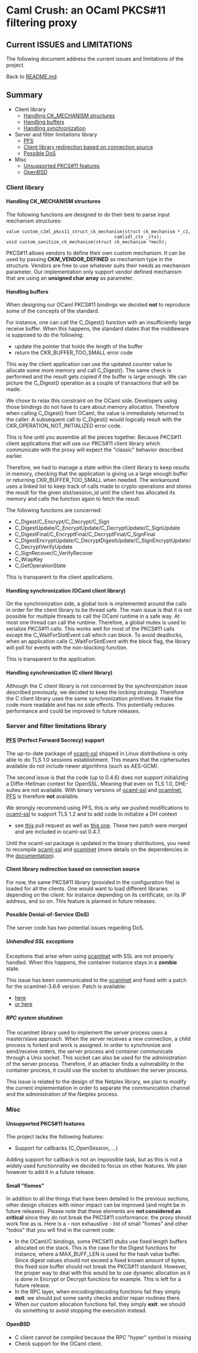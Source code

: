 # Caml Crush: an OCaml PKCS#11 filtering proxy

## Current ISSUES and LIMITATIONS

The following document address the current issues and limitations of the
project.

Back to [README.md](README.md).

## Summary

  * Client library
    * [Handling CK\_MECHANISM structures](#Mech)
    * [Handling buffers](#Buffer)
    * [Handling synchronization](#Sync)
  * Server and filter limitations library
    * [PFS](#PFS)
    * [Client library redirection based on connection source](#Redir)
    * [Possible DoS](#DoS)
  * Misc
    * [Unsupported PKCS#11 features](#Unsupported)
    * [OpenBSD](#BSD)

### Client library

#### Handling CK\_MECHANISM structures <a name="Mech"></a>

The following functions are designed to do their best to parse input mechanism structures:

    value custom_c2ml_pkcs11_struct_ck_mechanism(struct ck_mechanism *_c1,
                                             camlidl_ctx _ctx);
    void custom_sanitize_ck_mechanism(struct ck_mechanism *mech);

PKCS#11 allows vendors to define their own custom mechanism. It can be used
by passing **CKM\_VENDOR\_DEFINED** as mechanism type in the structure.
Vendors are free to use whatever suits their needs as mechanism parameter.
Our implementation only support vendor defined mechanism that are using an 
**unsigned char array** as parameter.

#### Handling buffers <a name="Buffer"></a>

When designing our OCaml PKCS#11 bindings we decided **not** to reproduce some
of the concepts of the standard.

For instance, one can call the C\_Digest() function with an insufficiently large receive 
buffer. When this happens, the standard states that the middleware is supposed to do the
following:

  * update the pointer that holds the length of the buffer
  * return the CKR\_BUFFER\_TOO\_SMALL error code 

This way the client application can use the updated counter value to allocate 
some more memory and call C\_Digest(). The same check is performed and the
result gets copied if the buffer is large enough. 
We can picture the C\_Digest() operation as a couple of transactions that will be made.

We chose to relax this constraint on the OCaml side. Developers using those
bindings do not have to care about memory allocation. Therefore when calling
C\_Digest() from OCaml, the value is immediately returned to the caller.
A subsequent call to C\_Digest() would logically result with the 
CKR\_OPERATION\_NOT\_INITIALIZED error code.

This is fine until you assemble all the pieces together. Because PKCS#11 client
applications that will use our PKCS#11 client library which communicate with
the proxy will expect the "classic" behavior described earlier.

Therefore, we had to manage a state within the client library to keep results 
in memory, checking that the application is giving us a large enough buffer or 
returning CKR\_BUFFER\_TOO\_SMALL when needed.
The workaround uses a linked list to keep track of calls made to crypto operations
and stores the result for the given slot/session\_id until the client has allocated its memory and
calls the function again to fetch the result.

The following functions are concerned:

  - C\_Digest/C\_Encrypt/C\_Decrypt/C\_Sign
  - C\_DigestUpdate/C\_EncryptUpdate/C\_DecryptUpdate/C\_SignUpdate
  - C\_DigestFinal/C\_EncryptFinal/C\_DecryptFinal/C\_SignFinal
  - C\_DigestEncryptUpdate/C\_DecryptDigestUpdate/C\_SignEncryptUpdate/C\_DecryptVerifyUpdate
  - C\_SignRecover/C\_VerifyRecover
  - C\_WrapKey
  - C\_GetOperationState

This is transparent to the client applications.

#### Handling synchronization (OCaml client library) <a name="Sync"></a>

On the synchronization side, a global lock is implemented around the calls in order
for the client library to be thread safe. The main issue is that it is not possible
for multiple threads to call the OCaml runtime in a safe way. At most one thread can
call the runtime. Therefore, a global mutex is used to serialize PKCS#11 calls.
This works well for most of the PKCS#11 calls except the C\_WaitForSlotEvent call which
can block. To avoid deadlocks, when an application calls C\_WaitForSlotEvent
with the block flag, the library will poll for events with the non-blocking function.

This is transparent to the application.

#### Handling synchronization (C client library)

Although the C client library is not concerned by the synchronization issue
described previously, we decided to keep the locking strategy.
Therefore the C client library uses the same synchronization primitives.
It make the code more readable and has no side effects.
This potentially reduces performance and could be improved in future releases.

### Server and filter limitations library

#### [PFS][] (Perfect Forward Secrecy) support <a name="PFS"></a>
The up-to-date package of [ocaml-ssl][] shipped in Linux distributions
is only able to do TLS 1.0 sessions establishment.
This means that the ciphersuites available do not include newer
algorithms (such as AES-GCM).

The second issue is that the code (up to 0.4.6) does not support initializing a
Diffie-Hellman context for OpenSSL. Meaning that even on TLS 1.0, DHE-suites
are not available. With binary versions of [ocaml-ssl][] and [ocamlnet][], [PFS][] 
is therefore **not** available.

We strongly recommend using PFS, this is why we pushed modifications 
to [ocaml-ssl][] to support TLS 1.2 and to add code to initialize a DH context 
 - see [this][pull3] pull request as well as [this one][pull4].
These two patch were merged and are included in ocaml-ssl 0.4.7.

Until the ocaml-ssl package is updated in the binary
distributions, you need to
recompile [ocaml-ssl][] and [ocamlnet][] (more details on the dependencies 
in the [documentation](doc/INDEX.md)).

[ocaml-ssl]: https://github.com/savonet/ocaml-ssl
[pull3]: https://github.com/savonet/ocaml-ssl/pull/3
[pull4]: https://github.com/savonet/ocaml-ssl/pull/4
[ocamlnet]: http://projects.camlcity.org/projects/ocamlnet.html
[PFS]: http://en.wikipedia.org/wiki/Forward_secrecy

#### Client library redirection based on connection source <a name="Redir"></a>
For now, the same PKCS#11 library (provided in the configuration file) is 
loaded for all the clients. One would want to load different libraries 
depending on the client: for instance depending on its certificate, on its 
IP address, and so on. This feature is planned in future releases.

#### Possible Denial-of-Service (DoS) <a name="DoS"></a>

The server code has two potential issues regarding DoS.

##### Unhandled SSL exceptions
Exceptions that arise when using [ocamlnet][] with SSL are not properly handled.
When this happens, the container instance stays in a **zombie** state.

This issue has been communicated to the [ocamlnet][] and fixed with a patch
for the ocamlnet-3.6.6 version. Patch is available:

  * [here][1] 
  * [or here][2]

[1]: http://permalink.gmane.org/gmane.comp.lang.ocaml.lib.net.devel/360
[2]: http://sourceforge.net/mailarchive/message.php?msg_id=31717036


##### RPC system shutdown
The ocamlnet library used to implement the server process uses a master/slave approach.
When the server receives a new connection, a child process is forked and work
is assigned. In order to synchronize and send/receive orders, the server process
and container communicate through a Unix socket. This socket can also be used
for the administration of the server process. Therefore, if an attacker finds a 
vulnerability in the container process, it could use the socket to shutdown 
the server process.

This issue is related to the design of the Netplex library, we plan to modify
the current implementation in order to separate the communication channel
and the administration of the Netplex process.

### Misc
#### Unsupported PKCS#11 features <a name="Unsupported"></a>

The project lacks the following features:

  * Support for callbacks (C\_OpenSession, ...)

Adding support for callback is not an impossible task, but as this is not a
widely used functionnality we decided to focus on other features. We plan 
however to add it in a future release.

#### Small "fixmes" <a name="fixmes"></a>

In addition to all the things that have been detailed in the previous sections, 
other design choices with minor impact can be improved (and might be in future releases). 
Please note that these elements are **not considered as critical** since they 
do not break the PKCS#11 conformance: the proxy should work fine as is. 
Here is a - non exhaustive - list of small "fixmes" and other "todos" that you 
will find in the current code:

  * In the OCaml/C bindings, some PKCS#11 stubs use fixed length buffers allocated on 
the stack. This is the case for the Digest functions for instance, where a MAX\_BUFF\_LEN
is used for the hash value buffer. Since digest values should not exceed a fixed known 
amount of bytes, this fixed size buffer should not break the PKCS#11 standard. However, 
the proper way to deal with this would be to use dynamic allocation as it is done in 
Encrypt or Decrypt functions for example. This is left for a future release.
  * In the RPC layer, when encoding/decoding functions fail they simply **exit**: we should 
put some sanity checks and/or repair routines there. 
  * When our custom allocation functions fail, they simply **exit**: we should do something 
to avoid stopping the execution instead.
 
#### OpenBSD <a name="BSD"></a>

  - C client cannot be compiled because the RPC "hyper" symbol is missing
  - Check support for the OCaml client.
